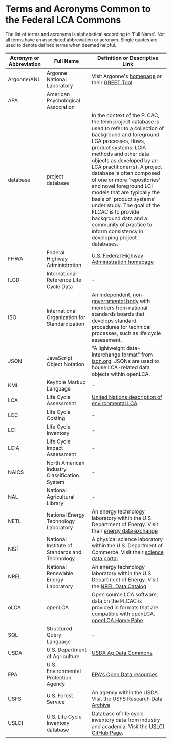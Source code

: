 # Terms and Acronyms Common to the Federal LCA Commons
The list of terms and acronyms is alphabetical according to 'Full Name'. Not all terms have an associated abbreviation or acronym. Single quotes are used to denote defined terms when deemed helpful.  

|Acronym or Abbreviation| Full Name| Definition or Descriptive Link
|----|----|----
|Argonne/ANL|Argonne National Laboratory|Visit Argonne's [homepage](https://www.anl.gov/) or their [GREET Tool](https://greet.anl.gov/results)
|APA|American Psychological Association||-|
|database|project database|In the context of the FLCAC, the term project database is used to refer to a collection of background and foreground LCA processes, flows, product systems. LCIA methods and other data objects as developed by an LCA practitioner(s). A project database is often composed of one or more 'repositories' and novel foreground LCI models that are typically the basis of 'product systems' under study. The goal of the FLCAC is to provide background data and a community of practice to inform consistency in developing project databases. 
|FHWA|Federal Highway Administration|[U.S. Federal Highway Administration homepage](https://highways.dot.gov/)
|ILCD|International Reference Life Cycle Data|-|
|ISO|International Organization for Standardization|An [independent, non-governmental body](https://www.iso.org/structure.html) with members from national standards boards that develops standard procedures for technical processes, such as life cycle assessment. 
|JSON|JavaScript Object Notation|"A lightweight data-interchange format" from [json.org](https://www.json.org/json-en.html). JSONs are used to house LCA-related data objects within openLCA.
|KML|Keyhole Markup Language|-|
|LCA|Life Cycle Assessment| [United Nations description of environmental LCA](https://www.lifecycleinitiative.org/starting-life-cycle-thinking/life-cycle-approaches/environmental-lca/)
|LCC|Life Cycle Costing|-|
|LCI|Life Cycle Inventory|-|
|LCIA|Life Cycle Impact Assessment|-|
|NAICS|North American Industry Classification System|-|
|NAL|National Agricultural Library|-|
|NETL|National Energy Technology Laboratory|An energy technology laboratory within the U.S. Department of Energy. Visit their [energy data exchange](https://edx.netl.doe.gov/)
|NIST|National Institute of Standards and Technology|A physical science laboratory within the U.S. Department of Commerce. Visit their [science data portal](https://data.nist.gov/sdp/#/)
|NREL|National Renewable Energy Laboratory|An energy technology laboratory within the U.S. Department of Energy. Visit the [NREL Data Catalog](https://data.nrel.gov/)
|oLCA|openLCA|Open source LCA software, data on the FLCAC is provided in formats that are compatible with openLCA. [openLCA Home Pahe](https://www.openlca.org/)
|SQL|Structured Query Language|-|
|USDA|U.S. Department of Agriculture|[USDA Ag Data Commons](https://www.nal.usda.gov/services/agdatacommons)
|EPA|U.S. Environmental Protection Agency|[EPA's Open Data resources](https://www.epa.gov/data/enterprise-data-catalog)
|USFS|U.S. Forest Service|An agency within the USDA. Visit the [USFS Research Data Archive](https://www.fs.usda.gov/rds/archive/)
|USLCI|U.S. Life Cycle Inventory database|Database of life cycle inventory data from industry and academia. Visit the [USLCI GitHub Page](https://github.com/FLCAC-admin/uslci-content).










